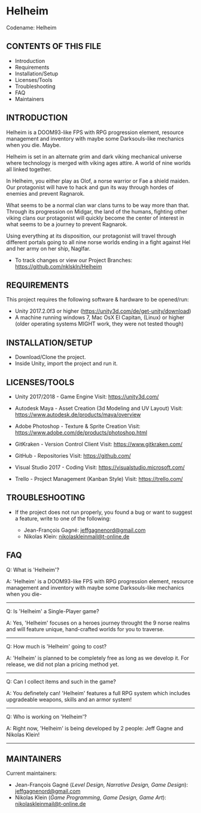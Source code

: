 # Helheim
Codename: Helheim

CONTENTS OF THIS FILE
---------------------

 * Introduction
 * Requirements
 * Installation/Setup
 * Licenses/Tools
 * Troubleshooting
 * FAQ
 * Maintainers


INTRODUCTION
------------

Helheim is a DOOM93-like FPS with RPG progression element, resource management and inventory with maybe some Darksouls-like mechanics when you die. Maybe.

Helheim is set in an alternate grim and dark viking mechanical universe where technology is merged with viking ages attire. A world of nine worlds all linked together.

In Helheim, you either play as Olof, a norse warrior or Fae a shield maiden. Our protagonist will have to hack and gun its way through hordes of enemies and prevent Ragnarok.

What seems to be a normal clan war clans turns to be way more than that. Through its progression on Midgar, the land of the humans, fighting other viking clans our protagonist will quickly become the center of interest in what seems to be a journey to prevent Ragnarok.

Using everything at its disposition, our protagonist will travel through different portals going to all nine norse worlds ending in a fight against Hel and her army on her ship, Naglfar.

 * To track changes or view our Project Branches:
   https://github.com/nklskln/Helheim


REQUIREMENTS
------------

This project requires the following software & hardware to be opened/run:

 * Unity 2017.2.0f3 or higher (https://unity3d.com/de/get-unity/download)
 * A machine running windows 7, Mac OsX El Capitan, (Linux) or higher (older operating systems MIGHT work, they were not tested though)


INSTALLATION/SETUP
------------

* Download/Clone the project.
* Inside Unity, import the project and run it.


LICENSES/TOOLS
------------

* Unity 2017/2018 - Game Engine
  Visit: https://unity3d.com/

* Autodesk Maya - Asset Creation (3d Modeling and UV Layout)
  Visit: https://www.autodesk.de/products/maya/overview

* Adobe Photoshop - Texture & Sprite Creation
  Visit: https://www.adobe.com/de/products/photoshop.html

* GitKraken - Version Control Client
  Visit: https://www.gitkraken.com/

* GitHub - Repositories
  Visit: https://github.com/

* Visual Studio 2017 - Coding
  Visit: https://visualstudio.microsoft.com/

* Trello - Project Management (Kanban Style)
  Visit: https://trello.com/


TROUBLESHOOTING
---------------

 * If the project does not run properly, you found a bug or want to suggest a feature, write to one of the following:

   - Jean-François Gagné:   jeffgagnenord@gmail.com
   - Nikolas Klein:         nikolaskleinmail@t-online.de

FAQ
---

Q: What is 'Helheim'?

A: 'Helheim' is a DOOM93-like FPS with RPG progression element, resource management and inventory with maybe some Darksouls-like mechanics when you die-

--------------------------

Q: Is 'Helheim' a Single-Player game?

A: Yes, 'Helheim' focuses on a heroes journey throught the 9 norse realms and will feature unique, hand-crafted worlds for you to traverse.

--------------------------

Q: How much is 'Helheim' going to cost?

A: 'Helheim' is planned to be completely free as long as we develop it. For release, we did not plan a pricing method yet.

--------------------------

Q: Can I collect items and such in the game?

A: You definetely can! 'Helheim' features a full RPG system which includes upgradeable weapons, skills and an armor system!

--------------------------

Q: Who is working on 'Helheim'?

A: Right now, 'Helheim' is being developed by 2 people: Jeff Gagne and Nikolas Klein!

--------------------------



 MAINTAINERS
 -----------

 Current maintainers:
  * Jean-François Gagné (_Level Design, Narrative Design, Game Design_):       jeffgagnenord@gmail.com
  * Nikolas Klein (_Game Programming, Game Design, Game Art_):                 nikolaskleinmail@t-online.de
